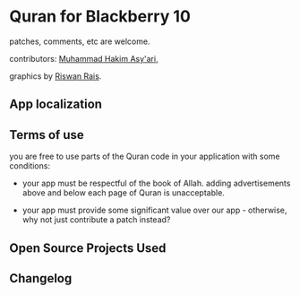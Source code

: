 Quran for Blackberry 10
==================================

patches, comments, etc are welcome.

contributors:
[Muhammad Hakim Asy'ari](http://twitter.com/hakimrie),


graphics by [Riswan Rais](http://riswanrais.com).


App localization
------------------------


Terms of use
------------
you are free to use parts of the Quran code in your application
with some conditions:

* your app must be respectful of the book of Allah.  adding advertisements
above and below each page of Quran is unacceptable.

* your app must provide some significant value over our app - otherwise,
why not just contribute a patch instead?


Open Source Projects Used
-------------------------

Changelog
---------
